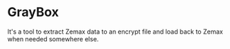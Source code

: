 # GrayBox
It's a tool to extract Zemax data to an encrypt file and load back to Zemax when needed somewhere else.
